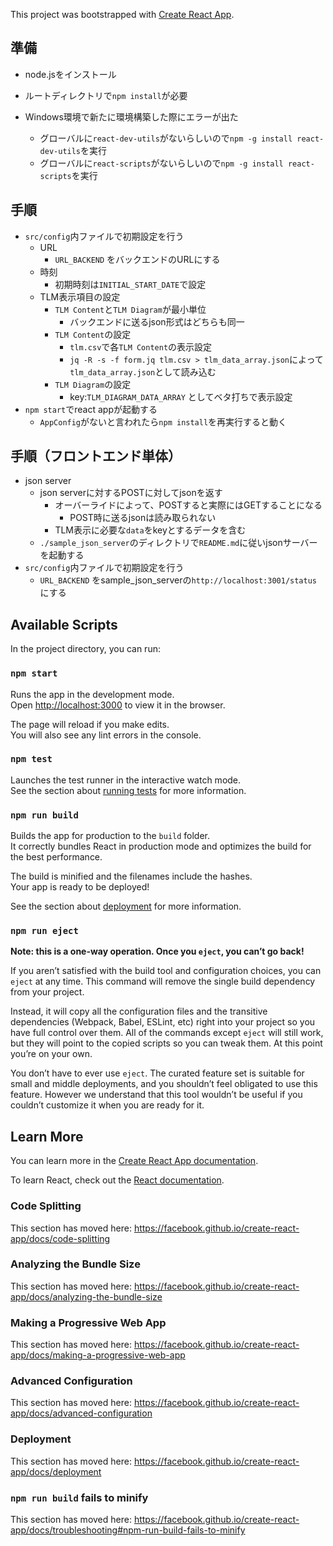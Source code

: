 This project was bootstrapped with [Create React App](https://github.com/facebook/create-react-app).

## 準備
- node.jsをインストール
- ルートディレクトリで`npm install`が必要

- Windows環境で新たに環境構築した際にエラーが出た
	- グローバルに`react-dev-utils`がないらしいので`npm -g install react-dev-utils`を実行
	- グローバルに`react-scripts`がないらしいので`npm -g install react-scripts`を実行

## 手順
- `src/config`内ファイルで初期設定を行う
	- URL
		- `URL_BACKEND` をバックエンドのURLにする
	- 時刻
		- 初期時刻は`INITIAL_START_DATE`で設定
	- TLM表示項目の設定
		- `TLM Content`と`TLM Diagram`が最小単位
			- バックエンドに送るjson形式はどちらも同一
		- `TLM Content`の設定
			- `tlm.csv`で各`TLM Content`の表示設定
			- `jq -R -s -f form.jq tlm.csv > tlm_data_array.json`によって`tlm_data_array.json`として読み込む
		- `TLM Diagram`の設定
			- key:`TLM_DIAGRAM_DATA_ARRAY` としてベタ打ちで表示設定
- `npm start`でreact appが起動する
	- `AppConfig`がないと言われたら`npm install`を再実行すると動く

## 手順（フロントエンド単体）
- json server
	- json serverに対するPOSTに対してjsonを返す
		- オーバーライドによって、POSTすると実際にはGETすることになる
			- POST時に送るjsonは読み取られない
		- TLM表示に必要な`data`をkeyとするデータを含む
	- `./sample_json_server`のディレクトリで`README.md`に従いjsonサーバーを起動する
- `src/config`内ファイルで初期設定を行う
	- `URL_BACKEND` をsample_json_serverの`http://localhost:3001/status` にする


## Available Scripts

In the project directory, you can run:

### `npm start`

Runs the app in the development mode.<br>
Open [http://localhost:3000](http://localhost:3000) to view it in the browser.

The page will reload if you make edits.<br>
You will also see any lint errors in the console.

### `npm test`

Launches the test runner in the interactive watch mode.<br>
See the section about [running tests](https://facebook.github.io/create-react-app/docs/running-tests) for more information.

### `npm run build`

Builds the app for production to the `build` folder.<br>
It correctly bundles React in production mode and optimizes the build for the best performance.

The build is minified and the filenames include the hashes.<br>
Your app is ready to be deployed!

See the section about [deployment](https://facebook.github.io/create-react-app/docs/deployment) for more information.

### `npm run eject`

**Note: this is a one-way operation. Once you `eject`, you can’t go back!**

If you aren’t satisfied with the build tool and configuration choices, you can `eject` at any time. This command will remove the single build dependency from your project.

Instead, it will copy all the configuration files and the transitive dependencies (Webpack, Babel, ESLint, etc) right into your project so you have full control over them. All of the commands except `eject` will still work, but they will point to the copied scripts so you can tweak them. At this point you’re on your own.

You don’t have to ever use `eject`. The curated feature set is suitable for small and middle deployments, and you shouldn’t feel obligated to use this feature. However we understand that this tool wouldn’t be useful if you couldn’t customize it when you are ready for it.

## Learn More

You can learn more in the [Create React App documentation](https://facebook.github.io/create-react-app/docs/getting-started).

To learn React, check out the [React documentation](https://reactjs.org/).

### Code Splitting

This section has moved here: https://facebook.github.io/create-react-app/docs/code-splitting

### Analyzing the Bundle Size

This section has moved here: https://facebook.github.io/create-react-app/docs/analyzing-the-bundle-size

### Making a Progressive Web App

This section has moved here: https://facebook.github.io/create-react-app/docs/making-a-progressive-web-app

### Advanced Configuration

This section has moved here: https://facebook.github.io/create-react-app/docs/advanced-configuration

### Deployment

This section has moved here: https://facebook.github.io/create-react-app/docs/deployment

### `npm run build` fails to minify

This section has moved here: https://facebook.github.io/create-react-app/docs/troubleshooting#npm-run-build-fails-to-minify
